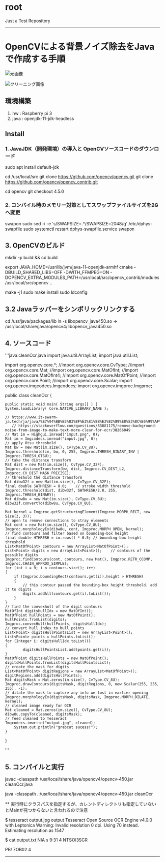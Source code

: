 # root
Just a Test Repository

---
# OpenCVによる背景ノイズ除去をJavaで作成する手順

![元画像](https://github.com/MagariDIS/root/images/cleanOcr_imput.jpg)

![クリーニング画像](https://github.com/MagariDIS/root/images/cleanOcr_output.jpg)


## 環境構築

1. hw : Raspberry pi 3
2. java : openjdk-11-jdk-headless



## Install

### 1. JavaJDK（開発環境）の導入と OpenCVソースコードのダウンロード
sudo apt install default-jdk

cd /usr/local/src
git clone https://github.com/opencv/opencv.git
git clone https://github.com/opencv/opencv_contrib.git

cd opencv
git checkout 4.5.0

### 2. コンパイル時のメモリー対策としてスワップファイルサイズを2Gへ変更
swapon
sudo sed -i -e 's/SWAPSIZE=.*/SWAPSIZE=2048/g' /etc/dphys-swapfile
sudo systemctl restart dphys-swapfile.service
swapon


## 3. OpenCVのビルド
mkdir -p build && cd build

export JAVA_HOME=/usr/lib/jvm/java-11-openjdk-armhf
cmake -DBUILD_SHARED_LIBS=OFF -DWITH_FFMPEG=ON -DOPENCV_EXTRA_MODULES_PATH=/usr/local/src/opencv_contrib/modules /usr/local/src/opencv ..

make -j1
sudo make install
sudo ldconfig

## 3.2 Javaラッパーをシンボリックリンクする
cd /usr/java/packages/lib
ln -s libopencv_java450.so -> /usr/local/share/java/opencv4/libopencv_java450.so

## 4. ソースコード
'''java:cleanOcr.java
import java.util.ArrayList;
import java.util.List;

import org.opencv.core.*;
//import org.opencv.core.CvType;
//import org.opencv.core.Mat;
//import org.opencv.core.MatOfInt;
//import org.opencv.core.MatOfInt4;
//import org.opencv.core.MatOfPoint;
//import org.opencv.core.Point;
//import org.opencv.core.Scalar;
import org.opencv.imgcodecs.Imgcodecs;
import org.opencv.imgproc.Imgproc;

public class cleanOcr {

    public static void main( String args[] ) {
	System.loadLibrary( Core.NATIVE_LIBRARY_NAME );

	// https://www.it-swarm-ja.tech/ja/java/%E7%94%BB%E5%83%8F%E3%81%8B%E3%82%89%E8%83%8C%E6%99%AF%E3%83%8E%E3%82%A4%E3%82%BA%E3%82%92%E9%99%A4%E5%8E%BB%E3%81%97%E3%81%A6%E3%80%81ocr%E3%81%AE%E3%83%86%E3%82%AD%E3%82%B9%E3%83%88%E3%82%92%E3%82%88%E3%82%8A%E6%98%8E%E7%A2%BA%E3%81%AB%E3%81%97%E3%81%BE%E3%81%99/1056484951/
       // https://stackoverflow.com/questions/33881175/remove-background-noise-from-image-to-make-text-more-clear-for-ocr/38266049
	// Mat im = Highgui.imread("imput.png", 0);
	Mat im = Imgcodecs.imread("imput.jpg", 0);
	// apply Otsu threshold
	Mat bw = new Mat(im.size(), CvType.CV_8U);
	Imgproc.threshold(im, bw, 0, 255, Imgproc.THRESH_BINARY_INV | Imgproc.THRESH_OTSU);
	// take the distance transform
	Mat dist = new Mat(im.size(), CvType.CV_32F);
	Imgproc.distanceTransform(bw, dist, Imgproc.CV_DIST_L2, Imgproc.CV_DIST_MASK_PRECISE);
	// threshold the distance transform
	Mat dibw32f = new Mat(im.size(), CvType.CV_32F);
	final double SWTHRESH = 8.0;    // stroke width threshold
	Imgproc.threshold(dist, dibw32f, SWTHRESH/2.0, 255, Imgproc.THRESH_BINARY);
	Mat dibw8u = new Mat(im.size(), CvType.CV_8U);
	dibw32f.convertTo(dibw8u, CvType.CV_8U);
	
	Mat kernel = Imgproc.getStructuringElement(Imgproc.MORPH_RECT, new Size(3, 3));
	// open to remove connections to stray elements
	Mat cont = new Mat(im.size(), CvType.CV_8U);
	Imgproc.morphologyEx(dibw8u, cont, Imgproc.MORPH_OPEN, kernel);
	// find contours and filter based on bounding-box height
	final double HTHRESH = im.rows() * 0.5; // bounding-box height threshold
	List<MatOfPoint> contours = new ArrayList<MatOfPoint>();
	List<Point> digits = new ArrayList<Point>();    // contours of the possible digits
	Imgproc.findContours(cont, contours, new Mat(), Imgproc.RETR_CCOMP, Imgproc.CHAIN_APPROX_SIMPLE);
	for (int i = 0; i < contours.size(); i++)
	{
    	if (Imgproc.boundingRect(contours.get(i)).height > HTHRESH)
    	{
        	// this contour passed the bounding-box height threshold. add it to digits
        	digits.addAll(contours.get(i).toList());
    	}   
	}
	// find the convexhull of the digit contours
	MatOfInt digitsHullIdx = new MatOfInt();
	MatOfPoint hullPoints = new MatOfPoint();
	hullPoints.fromList(digits);
	Imgproc.convexHull(hullPoints, digitsHullIdx);
	// convert hull index to hull points
	List<Point> digitsHullPointsList = new ArrayList<Point>();
	List<Point> points = hullPoints.toList();
	for (Integer i: digitsHullIdx.toList())
	{
    		digitsHullPointsList.add(points.get(i));
	}
	MatOfPoint digitsHullPoints = new MatOfPoint();
	digitsHullPoints.fromList(digitsHullPointsList);
	// create the mask for digits
	List<MatOfPoint> digitRegions = new ArrayList<MatOfPoint>();
	digitRegions.add(digitsHullPoints);
	Mat digitsMask = Mat.zeros(im.size(), CvType.CV_8U);
	Imgproc.drawContours(digitsMask, digitRegions, 0, new Scalar(255, 255, 255), -1);
	// dilate the mask to capture any info we lost in earlier opening
	Imgproc.morphologyEx(digitsMask, digitsMask, Imgproc.MORPH_DILATE, kernel);
	// cleaned image ready for OCR
	Mat cleaned = Mat.zeros(im.size(), CvType.CV_8U);
	dibw8u.copyTo(cleaned, digitsMask);
	// feed cleaned to Tesseract
	Imgcodecs.imwrite("output.jpg", cleaned);
    	System.out.println("grabcut sucess!");
    }
}

'''

## 5. コンパイルと実行
javac -classpath /usr/local/share/java/opencv4/opencv-450.jar cleanOcr.java

java -classpath .:/usr/local/share/java/opencv4/opencv-450.jar cleanOcr

** 実行時にクラスパスを指定するが、カレントディレクトリも指定していないとMainが見つからないと言われるので注意


$ tesseract output.jpg output
Tesseract Open Source OCR Engine v4.0.0 with Leptonica
Warning: Invalid resolution 0 dpi. Using 70 instead.
Estimating resolution as 1547

$ cat output.txt 
NIA s 9:31 4
NTSOI3SGR

PB! 7OB02 4


---
